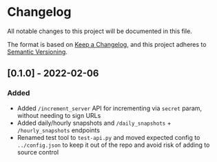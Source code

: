 # Changelog
All notable changes to this project will be documented in this file.

The format is based on [Keep a Changelog](https://keepachangelog.com/en/1.0.0/),
and this project adheres to [Semantic Versioning](https://semver.org/spec/v2.0.0.html).

## [0.1.0] - 2022-02-06
### Added
- Added `/increment_server` API for incrementing via `secret` param, without needing to sign URLs
- Added daily/hourly snapshots and `/daily_snapshots` + `/hourly_snapshots` endpoints
- Renamed test tool to `test-api.py` and moved expected config to `../config.json` to keep
  it out of the repo and avoid risk of adding to source control